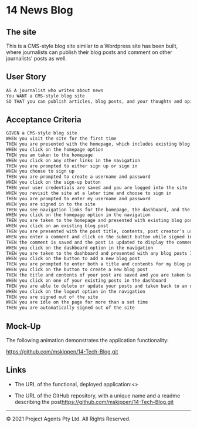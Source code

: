# 14 News Blog

## The site

This is a CMS-style blog site similar to a Wordpress site has been built, where journalists can publish their blog posts and comment on other journalists' posts as well.

## User Story

```md
AS A journalist who writes about news
You WANT a CMS-style blog site
SO THAT you can publish articles, blog posts, and your thoughts and opinions
```

## Acceptance Criteria

```md
GIVEN a CMS-style blog site
WHEN you visit the site for the first time
THEN you are presented with the homepage, which includes existing blog posts if any have been posted; navigation links for the homepage and the dashboard; and the option to log in
WHEN you click on the homepage option
THEN you am taken to the homepage
WHEN you click on any other links in the navigation
THEN you are prompted to either sign up or sign in
WHEN you choose to sign up
THEN you are prompted to create a username and password
WHEN you click on the sign-up button
THEN your user credentials are saved and you are logged into the site
WHEN you revisit the site at a later time and choose to sign in
THEN you are prompted to enter my username and password
WHEN you are signed in to the site
THEN you see navigation links for the homepage, the dashboard, and the option to log out
WHEN you click on the homepage option in the navigation
THEN you are taken to the homepage and presented with existing blog posts that include the post title and the date created
WHEN you click on an existing blog post
THEN you are presented with the post title, contents, post creator’s username, and date created for that post and have the option to leave a comment
WHEN you enter a comment and click on the submit button while signed in
THEN the comment is saved and the post is updated to display the comment, the comment creator’s username, and the date created
WHEN you click on the dashboard option in the navigation
THEN you are taken to the dashboard and presented with any blog posts I have already created and the option to add a new blog post
WHEN you click on the button to add a new blog post
THEN you are prompted to enter both a title and contents for my blog post
WHEN you click on the button to create a new blog post
THEN the title and contents of your post are saved and you are taken back to an updated dashboard with your new blog post
WHEN you click on one of your existing posts in the dashboard
THEN you are able to delete or update your posts and taken back to an updated dashboard
WHEN you click on the logout option in the navigation
THEN you are signed out of the site
WHEN you are idle on the page for more than a set time
THEN you are automatically signed out of the site 
```

## Mock-Up

The following animation demonstrates the application functionality:

<https://github.com/mskippen/14-Tech-Blog.git>

## Links

* The URL of the functional, deployed application:<>

* The URL of the GitHub repository, with a unique name and a readme describing the post<https://github.com/mskippen/14-Tech-Blog.git>

---
© 2021 Project Agents Pty Ltd. All Rights Reserved.